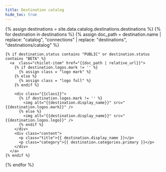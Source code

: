 ```yaml
---
title: Destination catalog
hide_toc: true
---
```


<div class="l-chiclet-collection">
  {% assign destinations = site.data.catalog.destinations.destinations %}
  {% for destination in destinations %}
    {% assign doc_path = destination.name | replace: "catalog", "connections" | replace: "destinations", "destinations/catalog"  %}

    {% if destination.status contains "PUBLIC" or destination.status contains "BETA" %}
      <a  class="chiclet-item" href="{{doc_path | relative_url}}">
        {% if destination.logos.mark != '' %}
          {% assign class = "logo mark" %}
        {% else %}
          {% assign class = "logo full" %}
        {% endif %}

        <div class="{{class}}">
          {% if destination.logos.mark != '' %}
            <img alt="{{destination.display_name}}" src="{{destination.logos.mark}}" />
          {% else %}
            <img alt="{{destination.display_name}}" src="{{destination.logos.logo}}" />
          {% endif %}
        </div>
        <div class="content">
          <p class="title">{{ destination.display_name }}</p>
          <p class="category">{{ destination.categories.primary }}</p>
        </div>
      </a>
    {% endif %}
  {% endfor %}
